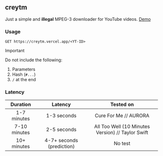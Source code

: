 ## creytm
Just a simple and **illegal** MPEG-3 downloader for YouTube videos. [Demo](https://creytm.vercel.app/aPnqx56V8-0)

### Usage
```http
GET https://creytm.vercel.app/<YT-ID>
```

> [!IMPORTANT]
> Do not include the following:
> 
> 1. Parameters <br>
> 2. Hash (`#...`) <br>
> 3. `/` at the end

### Latency

| Duration | Latency | Tested on |
|:--------:|:-------:|:---------:|
| 1-7 minutes | 1-3 seconds | Cure For Me // AURORA |
| 7-10 minutes | 2-5 seconds | All Too Well (10 Minutes Version) // Taylor Swift |
| 10+ minutes | 4-7+ seconds (prediction) | No test |
